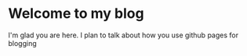 # Welcome to my blog

I'm glad you are here. I plan to talk about how you use github pages for blogging
